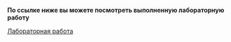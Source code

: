 **По ссылке ниже вы можете посмотреть выполненную лабораторную работу**

[Лабораторная работа](https://colab.research.google.com/drive/11fHmGfdOog-_laEilWVKsD2ZU51EGauf?usp=sharing)